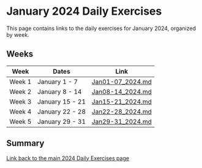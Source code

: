 # January 2024 Daily Exercises

This page contains links to the daily exercises for January 2024, organized by week.

## Weeks

| Week   | Dates           | Link                                 |
|--------|-----------------|--------------------------------------|
| Week 1 | January 1 - 7   | [Jan01-07_2024.md](Jan01-07_2024.md) |
| Week 2 | January 8 - 14  | [Jan08-14_2024.md](Jan08-14_2024.md) |
| Week 3 | January 15 - 21 | [Jan15-21_2024.md](Jan15-21_2024.md) |
| Week 4 | January 22 - 28 | [Jan22-28_2024.md](Jan22-28_2024.md) |
| Week 5 | January 29 - 31 | [Jan29-31_2024.md](Jan29-31_2024.md) |

## Summary

[Link back to the main 2024 Daily Exercises page](2024-Daily-Exercises.md)